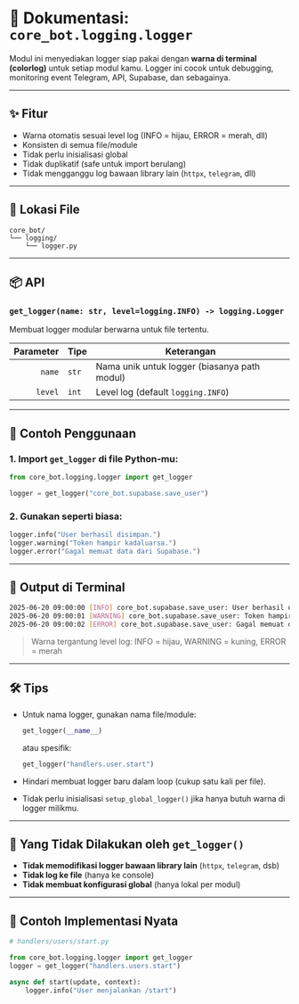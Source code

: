 # 📘 Dokumentasi: `core_bot.logging.logger`

Modul ini menyediakan logger siap pakai dengan **warna di terminal (colorlog)** untuk setiap modul kamu.
Logger ini cocok untuk debugging, monitoring event Telegram, API, Supabase, dan sebagainya.

---

## ✨ Fitur

* Warna otomatis sesuai level log (INFO = hijau, ERROR = merah, dll)
* Konsisten di semua file/module
* Tidak perlu inisialisasi global
* Tidak duplikatif (safe untuk import berulang)
* Tidak mengganggu log bawaan library lain (`httpx`, `telegram`, dll)

---

## 📂 Lokasi File

```
core_bot/
└── logging/
    └── logger.py
```

---

## 📦 API

### `get_logger(name: str, level=logging.INFO) -> logging.Logger`

Membuat logger modular berwarna untuk file tertentu.

| Parameter | Tipe  | Keterangan                                   |
| --------: | ----- | -------------------------------------------- |
|    `name` | `str` | Nama unik untuk logger (biasanya path modul) |
|   `level` | `int` | Level log (default `logging.INFO`)           |

---

## 🔧 Contoh Penggunaan

### 1. Import `get_logger` di file Python-mu:

```python
from core_bot.logging.logger import get_logger

logger = get_logger("core_bot.supabase.save_user")
```

### 2. Gunakan seperti biasa:

```python
logger.info("User berhasil disimpan.")
logger.warning("Token hampir kadaluarsa.")
logger.error("Gagal memuat data dari Supabase.")
```

---

## 🎨 Output di Terminal

```bash
2025-06-20 09:00:00 [INFO] core_bot.supabase.save_user: User berhasil disimpan.
2025-06-20 09:00:01 [WARNING] core_bot.supabase.save_user: Token hampir kadaluarsa.
2025-06-20 09:00:02 [ERROR] core_bot.supabase.save_user: Gagal memuat data dari Supabase.
```

> Warna tergantung level log: INFO = hijau, WARNING = kuning, ERROR = merah

---

## 🛠️ Tips

* Untuk nama logger, gunakan nama file/module:

  ```python
  get_logger(__name__)
  ```

  atau spesifik:

  ```python
  get_logger("handlers.user.start")
  ```

* Hindari membuat logger baru dalam loop (cukup satu kali per file).

* Tidak perlu inisialisasi `setup_global_logger()` jika hanya butuh warna di logger milikmu.

---

## 🚫 Yang Tidak Dilakukan oleh `get_logger()`

* **Tidak memodifikasi logger bawaan library lain** (`httpx`, `telegram`, dsb)
* **Tidak log ke file** (hanya ke console)
* **Tidak membuat konfigurasi global** (hanya lokal per modul)

---

## 🧩 Contoh Implementasi Nyata

```python
# handlers/users/start.py

from core_bot.logging.logger import get_logger
logger = get_logger("handlers.users.start")

async def start(update, context):
    logger.info("User menjalankan /start")
```

